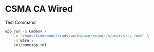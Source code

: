 # CSMA CA Wired

Test Command

```bash
opp_run -u Cmdenv \
    -n "/home/kimdawoon/study/workspace/research/inet/src;./ned" \
    -c Base \
    ini/omnetpp.ini
```


##

###
